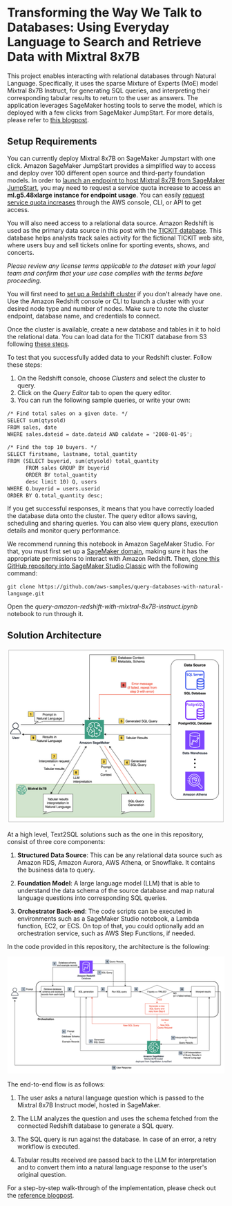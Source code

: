 # Transforming the Way We Talk to Databases: Using Everyday Language to Search and Retrieve Data with Mixtral 8x7B

This project enables interacting with relational databases through Natural Language. Specifically, it uses the sparse Mixture of Experts (MoE) model Mixtral 8x7B Instruct, for generating SQL queries, and interpreting their corresponding tabular results to return to the user as answers. The application leverages SageMaker hosting tools to serve the model, which is deployed with a few clicks from SageMaker JumpStart. For more details, please refer to [this blogpost]().

## Setup Requirements

You can currently deploy Mixtral 8x7B on SageMaker Jumpstart with one click. Amazon SageMaker JumpStart provides a simplified way to access and deploy over 100 different open source and third-party foundation models. In order to [launch an endpoint to host Mixtral 8x7B from SageMaker JumpStart](https://docs.aws.amazon.com/sagemaker/latest/dg/jumpstart-deploy.html), you may need to request a service quota increase to access an **ml.g5.48xlarge instance for endpoint usage**. You can easily [request service quota increases](https://docs.aws.amazon.com/servicequotas/latest/userguide/request-quota-increase.html) through the AWS console, CLI, or API to get access.

You will also need access to a relational data source. Amazon Redshift is used as the primary data source in this post with the [TICKIT database](https://docs.aws.amazon.com/redshift/latest/dg/c_sampledb.html). This database helps analysts track sales activity for the fictional TICKIT web site, where users buy and sell tickets online for sporting events, shows, and concerts.

_Please review any license terms applicable to the dataset with your legal team and confirm that your use case complies with the terms before proceeding._

You will first need to [set up a Redshift cluster](https://docs.aws.amazon.com/redshift/latest/gsg/rs-gsg-launch-sample-cluster.html) if you don't already have one. Use the Amazon Redshift console or CLI to launch a cluster with your desired node type and number of nodes. Make sure to note the cluster endpoint, database name, and credentials to connect.

Once the cluster is available, create a new database and tables in it to hold the relational data. You can load data for the TICKIT database from S3 following [these steps](https://docs.aws.amazon.com/redshift/latest/gsg/rs-gsg-create-sample-db.html).

To test that you successfully added data to your Redshift cluster. Follow these steps:

1. On the Redshift console, choose _Clusters_ and select the cluster to query.
2. Click on the _Query Editor_ tab to open the query editor.
3. You can run the following sample queries, or write your own:

```
/* Find total sales on a given date. */
SELECT sum(qtysold)
FROM sales, date
WHERE sales.dateid = date.dateid AND caldate = '2008-01-05';
```

```
/* Find the top 10 buyers. */
SELECT firstname, lastname, total_quantity
FROM (SELECT buyerid, sum(qtysold) total_quantity
      FROM sales GROUP BY buyerid
      ORDER BY total_quantity
      desc limit 10) Q, users
WHERE Q.buyerid = users.userid
ORDER BY Q.total_quantity desc;
```

If you get successful responses, it means that you have correctly loaded the database data onto the cluster. The query editor allows saving, scheduling and sharing queries. You can also view query plans, execution details and monitor query performance.

We recommend running this notebook in Amazon SageMaker Studio. For that, you must first set up a [SageMaker domain](https://docs.aws.amazon.com/sagemaker/latest/dg/sm-domain.html), making sure it has the appropriate permissions to interact with Amazon Redshift. Then, [clone this GitHub repository into SageMaker Studio Classic](https://docs.aws.amazon.com/sagemaker/latest/dg/studio-tasks-git.html) with the following command:

```
git clone https://github.com/aws-samples/query-databases-with-natural-language.git
```
Open the _query-amazon-redshift-with-mixtral-8x7B-instruct.ipynb_ notebook to run through it.

## Solution Architecture

![](docs/architecture1.png)

At a high level, Text2SQL solutions such as the one in this repository, consist of three core components:

1. **Structured Data Source**: This can be any relational data source such as Amazon RDS, Amazon Aurora, AWS Athena, or Snowflake. It contains the business data to query.

2. **Foundation Model**: A large language model (LLM) that is able to understand the data schema of the source database and map natural language questions into corresponding SQL queries.

3. **Orchestrator Back-end**: The code scripts can be executed in environments such as a SageMaker Studio notebook, a Lambda function, EC2, or ECS. On top of that, you could optionally add an orchestration service, such as AWS Step Functions, if needed.

In the code provided in this repository, the architecture is the following:

![](docs/architecture2.png)

The end-to-end flow is as follows:

1. The user asks a natural language question which is passed to the Mixtral 8x7B Instruct model, hosted in SageMaker.

2. The LLM analyzes the question and uses the schema fetched from the connected Redshift database to generate a SQL query.

3. The SQL query is run against the database. In case of an error, a retry workflow is executed.

4. Tabular results received are passed back to the LLM for interpretation and to convert them into a natural language response to the user's original question.

For a step-by-step walk-through of the implementation, please check out the [reference blogpost]().
